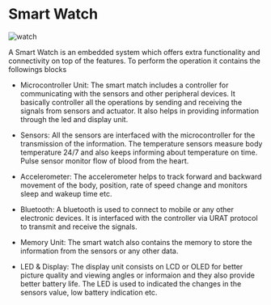 # Smart Watch

![watch](https://user-images.githubusercontent.com/98875082/154554051-e517b05f-65ff-4961-9ea2-ee73444f0635.png)

A Smart Watch is an embedded system which offers extra functionality and connectivity on top of the features. To perform the operation it contains the followings blocks

- Microcontroller Unit: The smart match includes a controller for communicating with the sensors and other peripheral devices. It basically controller all the operations by sending and receiving the signals from sensors and actuator. It also helps in providing information through the led and display unit.

- Sensors: All the sensors are interfaced with the microcontroller for the transmission of the information. The temperature sensors measure body temperature 24/7 and also keeps  informing about temperature on time. Pulse sensor monitor flow of blood from the heart.

- Accelerometer: The accelerometer helps to track forward and backward movement of the body, position, rate of speed change and monitors sleep and wakeup time etc.

- Bluetooth: A bluetooth is used to connect to mobile or any other electronic devices. It is interfaced with the controller via URAT protocol to transmit and receive the signals.

- Memory Unit: The smart watch also contains the memory to store the information from the sensors or any other data.

- LED & Display: The display unit consists on LCD or OLED for better picture quality and viewing angles or informaion and they also provide better battery life. The LED is used to indicated the changes in the sensors value, low battery indication etc. 


